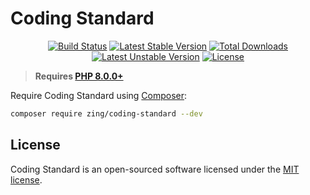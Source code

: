# Coding Standard
<p align="center">
<a href="https://github.com/zingimmick/coding-standard/actions"><img src="https://github.com/zingimmick/coding-standard/workflows/tests/badge.svg" alt="Build Status"></a>
<a href="https://packagist.org/packages/zing/coding-standard"><img src="https://poser.pugx.org/zing/coding-standard/v/stable.svg" alt="Latest Stable Version"></a>
<a href="https://packagist.org/packages/zing/coding-standard"><img src="https://poser.pugx.org/zing/coding-standard/downloads" alt="Total Downloads"></a>
<a href="https://packagist.org/packages/zing/coding-standard"><img src="https://poser.pugx.org/zing/coding-standard/v/unstable.svg" alt="Latest Unstable Version"></a>
<a href="https://packagist.org/packages/zing/coding-standard"><img src="https://poser.pugx.org/zing/coding-standard/license" alt="License"></a>
</p>

> **Requires [PHP 8.0.0+](https://php.net/releases/)**

Require Coding Standard using [Composer](https://getcomposer.org):

```bash
composer require zing/coding-standard --dev
```

## License

Coding Standard is an open-sourced software licensed under the [MIT license](LICENSE).
